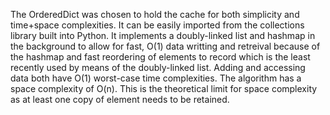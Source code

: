 The OrderedDict was chosen to hold the cache for both simplicity and time+space complexities.  It can be easily imported from the collections library built into Python.  It implements a doubly-linked list and hashmap in the background to allow for fast, O(1) data writting and retreival because of the hashmap and fast reordering of elements to record which is the least recently used by means of the doubly-linked list.  Adding and accessing data both have O(1) worst-case time complexities.  The algorithm has a space complexity of O(n).  This is the theoretical limit for space complexity as at least one copy of element needs to be retained.